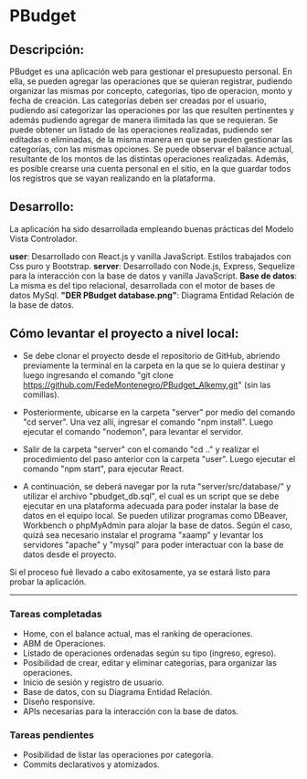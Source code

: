 # PBudget

## Descripción: 
PBudget es una aplicación web para gestionar el presupuesto personal. En ella, 
se pueden agregar las operaciones que se quieran registrar, pudiendo organizar
las mismas por concepto, categorias, tipo de operacion, monto y fecha de creación.
Las categorías deben ser creadas por el usuario, pudiendo así categorizar las operaciones
por las que resulten pertinentes y además pudiendo agregar de manera ilimitada
las que se requieran. Se puede obtener un listado de las operaciones realizadas, pudiendo
ser editadas o eliminadas, de la misma manera en que se pueden gestionar las categorías,
con las mismas opciones. Se puede observar el balance actual, resultante de los montos de las
distintas operaciones realizadas. Además, es posible crearse una cuenta personal en el sitio,
en la que guardar todos los registros que se vayan realizando en la plataforma.

## Desarrollo:

La aplicación ha sido desarrollada empleando buenas prácticas del Modelo Vista Controlador.

**user**: Desarrollado con React.js y vanilla JavaScript. Estilos trabajados con Css puro y Bootstrap.
**server**: Desarrollado con Node.js, Express, Sequelize para la interacción con la base de datos y
vanilla JavaScript.
**Base de datos**: La misma es del tipo relacional, desarrollada con el motor de bases de datos MySql.
**"DER PBudget database.png"**: Diagrama Entidad Relación de la base de datos.

## Cómo levantar el proyecto a nivel local:

- Se debe clonar el proyecto desde el repositorio de GitHub, abriendo previamente la terminal en la carpeta
en la que se lo quiera destinar y luego ingresando el comando "git clone https://github.com/FedeMontenegro/PBudget_Alkemy.git" (sin las comillas).

- Posteriormente, ubicarse en la carpeta "server" por medio del comando "cd server". Una vez allí,
ingresar el comando "npm install". Luego ejecutar el comando "nodemon", para levantar el servidor.

- Salir de la carpeta "server" con el comando "cd .." y realizar el procedimiento del paso anterior con la carpeta "user". Luego ejecutar el comando "npm start", para ejecutar React.

- A continuación, se deberá navegar por la ruta "server/src/database/" y utilizar el archivo "pbudget_db.sql",
el cual es un script que se debe ejecutar en una plataforma adecuada para poder instalar la base de datos en el equipo local. Se pueden utilizar programas como DBeaver, Workbench o phpMyAdmin para alojar la base de datos.
Según el caso, quizá sea necesario instalar el programa "xaamp" y levantar los servidores "apache" y "mysql" para poder interactuar con la base de datos desde el proyecto.


Si el proceso fué llevado a cabo exitosamente, ya se estará listo para probar la aplicación.

---

### Tareas completadas

- Home, con el balance actual, mas el ranking de operaciones.
- ABM de Operaciones.
- Listado de operaciones ordenadas según su tipo (ingreso, egreso).
- Posibilidad de crear, editar y eliminar categorías, para organizar las operaciones.
- Inicio de sesión y registro de usuario.
- Base de datos, con su Diagrama Entidad Relación.
- Diseño responsive.
- APIs necesarias para la interacción con la base de datos.

### Tareas pendientes

- Posibilidad de listar las operaciones por categoría.
- Commits declarativos y atomizados.
